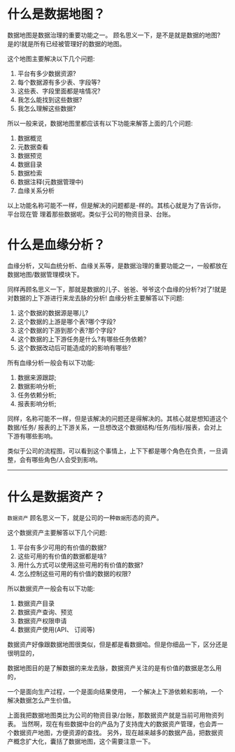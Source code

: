 # 什么是数据地图？

数据地图是数据治理的重要功能之一。
顾名思义一下，是不是就是数据的地图?  
是的!就是所有已经被管理好的数据的地图。  

这个地图主要解决以下几个问题:  
1. 平台有多少数据资源?
2. 每个数据源有多少表、字段等?
3. 这些表、字段里面都是啥情况?
4. 我怎么能找到这些数据?
5. 我怎么理解这些数据?

所以一般来说，数据地图里都应该有以下功能来解答上面的几个问题:  
1. 数据概览
2. 元数据查看
3. 数据预览
4. 数据目录
5. 数据检索
6. 数据注释(元数据管理中) 
7. 血缘关系分析
   
以上功能名称可能不一样，但是解决的问题都是-样的。其核心就是为了告诉你，平台现在管
理着那些数据呢。类似于公司的物资目录、台账。


# 什么是血缘分析？
血缘分析，又叫血统分析、血缘关系等，是数据治理的重要功能之一，一般都放在数据地图/数据管理模块下。

同样再顾名思义一下，那就是数据的儿子、爸爸、爷爷这个血缘的分析?对了!就是对数据的上下游进行来龙去脉的分析!
血缘分析主要解答以下问题: 
1. 这个数据的数据源是哪儿?
2. 这个数据的上游是哪个表?哪个字段?
3. 这个数据的下游到那个表?那个字段?
4. 这个数据的上下游任务是什么?有哪些任务依赖?
5. 这个数据改动后可能造成的的影响有哪些?

所有血缘分析一般会有以下功能:
1. 数据来源跟踪;
2. 数据影响分析;
3. 任务依赖分析;
4. 报表影响分析;

同样，名称可能不一样，但是该解决的问题还是得解决的。其核心就是想知道这个数据/任务/
报表的上下游关系，一旦想改这个数据结构/任务/指标/报表，会对上下游有哪些影响。

类似于公司的流程图，可以看到这个事情上，上下下都是哪个角色在负责，一旦调整，会有哪些角色/人会受到影响。

------

# 什么是数据资产？
`数据资产` 顾名思义一下，就是公司的一种`数据`形态的资产。

这个数据资产主要解答以下几个问题:

1. 平台有多少可用的有价值的数据?
2. 这些可用的有价值的数据都是啥?
3. 用什么方式可以使用这些可用的有价值的数据?
4. 怎么控制这些可用的有价值的数据的权限?

所以数据资产一般会有以下功能:

1. 数据资产目录
2. 数据资产查询、预览
3. 数据资产权限申请
4. 数据资产使用(API、 订阅等)

数据资产好像跟数据地图很类似，但是都是看数据哈。但是你细品一下，区分还是很明显的，

数据地图目的是了解数据的来龙去脉，数据资产关注的是有价值的数据是怎么用的，

一个是面向生产过程，一个是面向结果使用，
一个解决上下游依赖和影响，一个解决数据怎么产生价值。

上面我把数据地图类比为公司的物资目录/台账，那数据资产就是当前可用物资列表。
当然啊，现在有些数据中台的产品为了支持庞大的数据资产管理，也会弄一个数据资产地图，方便资源的查找。
另外，现在越来越多的数据产品，把数据资产概念扩大化，囊括了数据地图，这个需要注意一下。



